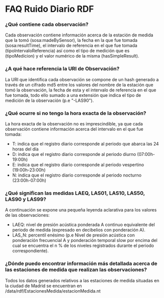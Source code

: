 # FAQ Ruido Diario RDF

### ¿Qué contiene cada observación?
Cada observación contiene información acerca de la estación de medida que la tomó (sosa:madeBySensor), la fecha en la que fue tomada (sosa:resultTime), el intervalo de referencia en el que fue tomada (tipoIntervaloReferencia) así como el tipo de medición que es (tipoMedicion) y el valor numérico de la misma (hasSimpleResult).

### ¿A qué hace referencia la URI de Observación?
La URI que identifica cada observación se compone de un hash generado a través de un cifrado md5 entre los valores del nombre de la estación que tomó la observación, la fecha de esta y el intervalo de referencia en el que fue tomada, todo ello sumado a una extensión que indica el tipo de medición de la observación (p.e "-LAS90").

### ¿Qué ocurre si no tengo la hora exacta de la observación?
La hora exacta de la observación no es imprescindible, ya que cada observación contiene información acerca del intervalo en el que fue tomada:
- T: indica que el registro diario corresponde al periodo que abarca las 24 horas del día
- D: indica que el registro diario corresponde al periodo diurno (07:00h-19:00h)
- E: indica que el registro diario corresponde al periodo vespertino (19:00h-23:00h)
- N: indica que el registro diario corresponde al periodo nocturno (23:00h-07:00h)

### ¿Qué significan las medidas LAEQ, LAS01, LAS10, LAS50, LAS90 y LAS99?
A continuación se expone una pequeña leyenda aclarativa para los valores de las observaciones:
- LAEQ: nivel de presión acústica ponderada A continuo equivalente del periodo de medida (expresado en decibelios con ponderación A).
- LAS_N: percentil enésimo (p.e Nivel de presión acústica con ponderación frecuencial A y ponderación temporal slow por encima del cual se encuentra el n % de los niveles registrados durante el periodo correspondiente).

### ¿Dónde puedo encontrar información más detallada acerca de las estaciones de medida que realizan las observaciones?
Todos los datos generados relativos a las estaciones de medida situadas en la ciudad de Madrid se encuentran en /data/rdf/EstacionesMedida/estacionMedida.nt

